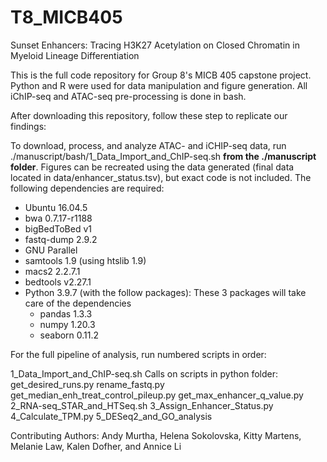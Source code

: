 # T8_MICB405

Sunset Enhancers: Tracing H3K27 Acetylation on Closed Chromatin in Myeloid Lineage Differentiation

This is the full code repository for Group 8's MICB 405 capstone project. Python and R were used for data manipulation and figure generation. All iChIP-seq and ATAC-seq pre-processing is done in bash. 

After downloading this repository, follow these step to replicate our findings:

To download, process, and analyze ATAC- and iCHIP-seq data, run ./manuscript/bash/1_Data_Import_and_ChIP-seq.sh **from the ./manuscript folder**. Figures can be recreated using the data generated (final data located in data/enhancer_status.tsv), but exact code is not included. The following dependencies are required:
- Ubuntu 16.04.5
- bwa 0.7.17-r1188
- bigBedToBed v1
- fastq-dump 2.9.2
- GNU Parallel
- samtools 1.9 (using htslib 1.9)
- macs2 2.2.7.1
- bedtools v2.27.1
- Python 3.9.7 (with the follow packages): These 3 packages will take care of the dependencies
  - pandas 1.3.3
  - numpy 1.20.3
  - seaborn 0.11.2

For the full pipeline of analysis, run numbered scripts in order:

1_Data_Import_and_ChIP-seq.sh
   Calls on scripts in python folder:
     get_desired_runs.py
     rename_fastq.py
     get_median_enh_treat_control_pileup.py
     get_max_enhancer_q_value.py
2_RNA-seq_STAR_and_HTSeq.sh
3_Assign_Enhancer_Status.py
4_Calculate_TPM.py
5_DESeq2_and_GO_analysis

Contributing Authors: Andy Murtha, Helena Sokolovska, Kitty Martens, Melanie Law, Kalen Dofher, and Annice Li
